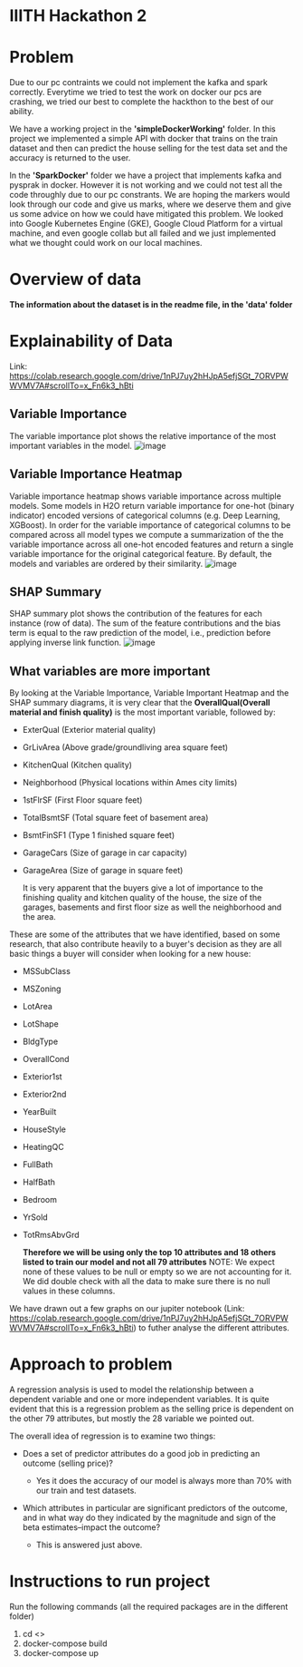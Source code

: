 # IIITH Hackathon 2

# Problem

Due to our pc contraints we could not implement the kafka and spark correctly. Everytime we tried to test the work on docker our pcs are crashing, we tried our best to complete the hackthon to the best of our ability.

We have a working project in the **'simpleDockerWorking'** folder. In this project we implemented a simple API with docker that trains on the train dataset and then can predict the house selling for the test data set and the accuracy is returned to the user.

In the **'SparkDocker'** folder we have a project that implements kafka and pysprak in docker. However it is not working and we could not test all the code throughly due to our pc constrants. We are hoping the markers would look through our code and give us marks, where we deserve them and give us some advice on how we could have mitigated this problem. We looked into Google Kubernetes Engine (GKE), Google Cloud Platform for a virtual machine, and even google collab but all failed and we just implemented what we thought could work on our local machines.

# Overview of data

**The information about the dataset is in the readme file, in the 'data' folder**

# Explainability of Data

Link: https://colab.research.google.com/drive/1nPJ7uy2hHJpA5efjSGt_7ORVPWWVMV7A#scrollTo=x_Fn6k3_hBti

## Variable Importance

The variable importance plot shows the relative importance of the most important variables in the model.
![image](https://user-images.githubusercontent.com/55736158/132108557-f5877aa5-73bf-4c02-8990-3f467f784034.png)

## Variable Importance Heatmap

Variable importance heatmap shows variable importance across multiple models. Some models in H2O return variable importance for one-hot (binary indicator) encoded versions of categorical columns (e.g. Deep Learning, XGBoost). In order for the variable importance of categorical columns to be compared across all model types we compute a summarization of the the variable importance across all one-hot encoded features and return a single variable importance for the original categorical feature. By default, the models and variables are ordered by their similarity.
![image](https://user-images.githubusercontent.com/55736158/132108592-24283666-503e-4bef-9614-1fc7b881fae5.png)

## SHAP Summary

SHAP summary plot shows the contribution of the features for each instance (row of data). The sum of the feature contributions and the bias term is equal to the raw prediction of the model, i.e., prediction before applying inverse link function.
![image](https://user-images.githubusercontent.com/55736158/132108613-5e46468a-1769-42c5-bc0c-daf502e99a59.png)

## What variables are more important

By looking at the Variable Importance, Variable Important Heatmap and the SHAP summary diagrams, it is very clear that the **OverallQual(Overall material and finish quality)** is the most important variable, followed by:

- ExterQual (Exterior material quality)
- GrLivArea (Above grade/groundliving area square feet)
- KitchenQual (Kitchen quality)
- Neighborhood (Physical locations within Ames city limits)
- 1stFlrSF (First Floor square feet)
- TotalBsmtSF (Total square feet of basement area)
- BsmtFinSF1 (Type 1 finished square feet)
- GarageCars (Size of garage in car capacity)
- GarageArea (Size of garage in square feet)

  It is very apparent that the buyers give a lot of importance to the finishing quality and kitchen quality of the house, the size of the garages, basements and first floor size as well the neighborhood and the area.

These are some of the attributes that we have identified, based on some research, that also contribute heavily to a buyer's decision as they are all basic things a buyer will consider when looking for a new house:

- MSSubClass
- MSZoning
- LotArea
- LotShape
- BldgType
- OverallCond
- Exterior1st
- Exterior2nd
- YearBuilt
- HouseStyle
- HeatingQC
- FullBath
- HalfBath
- Bedroom
- YrSold
- TotRmsAbvGrd

  **Therefore we will be using only the top 10 attributes and 18 others listed to train our model and not all 79 attributes**
  NOTE: We expect none of these values to be null or empty so we are not accounting for it. We did double check with all the data to make sure there is no null values in these columns.

We have drawn out a few graphs on our jupiter notebook (Link: https://colab.research.google.com/drive/1nPJ7uy2hHJpA5efjSGt_7ORVPWWVMV7A#scrollTo=x_Fn6k3_hBti) to futher analyse the different attributes.

# Approach to problem

A regression analysis is used to model the relationship between a dependent variable and one or more independent variables.
It is quite evident that this is a regression problem as the selling price is dependent on the other 79 attributes, but mostly the 28 variable we pointed out.

The overall idea of regression is to examine two things:

- Does a set of predictor attributes do a good job in predicting an outcome (selling price)?

  - Yes it does the accuracy of our model is always more than 70% with our train and test datasets.

- Which attributes in particular are significant predictors of the outcome, and in what way do they indicated by the magnitude and sign of the beta estimates–impact the outcome?
  - This is answered just above.

# Instructions to run project

Run the following commands (all the required packages are in the different folder)

1.  cd <<folder-name>>
2.  docker-compose build
3.  docker-compose up
